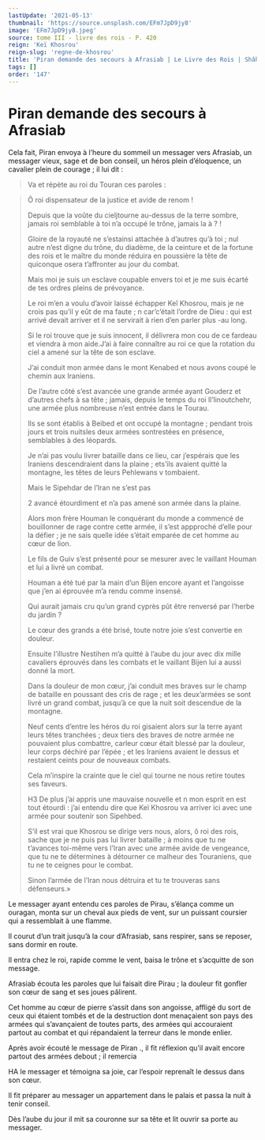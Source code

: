 ```yaml
---
lastUpdate: '2021-05-13'
thumbnail: 'https://source.unsplash.com/EFm7JpD9jy8'
image: 'EFm7JpD9jy8.jpeg'
source: tome III - livre des rois - P. 420
reign: 'Keï Khosrou'
reign-slug: 'regne-de-khosrou'
title: 'Piran demande des secours à Afrasiab | Le Livre des Rois | Shâhnâmeh'
tags: []
order: '147'
---
```


# Piran demande des secours à Afrasiab

Cela fait, Piran envoya à l’heure du sommeil un messager vers Afrasiab, un messager vieux, sage et de bon conseil, un héros plein d’éloquence, un cavalier plein de courage ; il lui dit :

> Va et répète au roi du Touran ces paroles :

> Ô roi dispensateur de la justice et avide de renom !
>
> Depuis que la voûte du cieljtourne au-dessus de la terre sombre, jamais roi semblable à toi n’a occupé le trône, jamais la à ? !
>
> Gloire de la royauté ne s’estainsi attachée à d’autres qu’à toi ; nul autre n’est digne du trône, du diadème, de la ceinture et de la fortune des rois et le maître du monde réduira en poussière la tête de quiconque osera t’affronter au jour du combat.
>
> Mais moi je suis un esclave coupable envers toi et je me suis écarté de tes ordres pleins de prévoyance.
>
> Le roi m’en a voulu d’avoir laissé échapper Keî Khosrou, mais je ne crois pas qu’il y eût de ma faute ; n car’c’était l’ordre de Dieu : qui est arrivé devait arriver et il ne servirait à rien d’en parler plus
> -au long.
>
> Si le roi trouve que je suis innocent, il délivrera mon cou de ce fardeau et viendra à mon aide.J’ai à faire connaître au roi ce que la rotation du ciel a amené sur la tête de son esclave.
>
> J’ai conduit mon armée dans le mont Kenabed et nous avons coupé le chemin aux Iraniens.
>
> De l’autre côté s’est avancée une grande armée ayant Gouderz et d’autres chefs à sa tête ; jamais, depuis le temps du roi ll’linoutchehr, une armée plus nombreuse n’est entrée dans le Tourau.
>
> Ils se sont établis à Beibed et ont occupé la montagne ; pendant trois jours et trois nuitsles deux armées sontrestées en présence, semblables à des léopards.
>
> Je n’ai pas voulu livrer bataille dans ce lieu, car j’espérais que les Iraniens descendraient dans la plaine ; ets’ils avaient quitté la montagne, les têtes de leurs Pehlewans v tombaient.
>
> Mais le Sipehdar de l’Iran ne s’est pas
>
> 2 avancé étourdiment et n’a pas amené son armée dans la plaine.
>
> Alors mon frère Houman le conquérant du monde a commencé de bouillonner de rage contre cette armée, il s’est appproché d’elle pour la défier ; je ne sais quelle idée s’était emparée de cet homme au cœur de lion.
>
> Le fils de Guiv s’est présenté pour se mesurer avec le vaillant Houman et lui a livré un combat.
>
> Houman a été tué par la main d’un Bijen encore ayant et l’angoisse que j’en ai éprouvée m’a rendu comme insensé.
>
> Qui aurait jamais cru qu’un grand cyprès pût être renversé par l’herbe du jardin ?
>
> Le cœur des grands a été brisé, toute notre joie s’est convertie en douleur.
>
> Ensuite l’illustre Nestihen m’a quitté à l’aube du jour avec dix mille cavaliers éprouvés dans les combats et le vaillant Bijen lui a aussi donné la mort.
>
> Dans la douleur de mon cœur, j’ai conduit mes braves sur le champ de bataille en poussant des cris de rage ; et les deux’armées se sont livré un grand combat, jusqu’à ce que la nuit soit descendue de la montagne.
>
> Neuf cents d’entre les héros du roi gisaient alors sur la terre ayant leurs têtes tranchées ; deux tiers des braves de notre armée ne pouvaient plus combattre, carleur cœur était blessé par la douleur, leur corps déchiré par l’épée ; et les Iraniens avaient le dessus et restaient ceints pour de nouveaux combats.
>
> Cela m’inspire la crainte que le ciel qui tourne ne nous retire toutes ses faveurs.
>
>
>
> H3 De plus j’ai appris une mauvaise nouvelle et n mon esprit en est tout étourdi : j’ai entendu dire que Keï Khosrou va arriver ici avec une armée pour soutenir son Sipehbed.
>
> S’il est vrai que Khosrou se dirige vers nous, alors, ô roi des rois, sache que je ne puis pas lui livrer bataille ; à moins que tu ne t’avances toi-même vers l’Iran avec une armée avide de vengeance, que tu ne te détermines à détourner ce malheur des Touraniens, que tu ne te ceignes pour le combat.
>
> Sinon l’armée de l’Iran nous détruira et tu te trouveras sans défenseurs.»

Le messager ayant entendu ces paroles de Pirau, s’élança comme un ouragan, monta sur un cheval aux pieds de vent, sur un puissant coursier qui a ressemblait à une flamme.

Il courut d’un trait jusqu’à la cour d’Afrasiab, sans respirer, sans se reposer, sans dormir en route.

Il entra chez le roi, rapide comme le vent, baisa le trône et s’acquitte de son message.

Afrasiab écouta les paroles que lui faisait dire Pirau ; la douleur fit gonfler son cœur de sang et ses joues pâlirent.

Cet homme au cœur de pierre s’assit dans son angoisse, affligé du sort de ceux qui étaient tombés et de la destruction dont menaçaient son pays des armées qui s’avançaient de toutes parts, des armées qui accouraient partout au combat et qui répandaient la terreur dans le monde enlier.

Après avoir écouté le message de Piran ., il fit réflexion qu’il avait encore partout des armées debout ; il remercia

HA le messager et témoigna sa joie, car l’espoir reprenaît le dessus dans son cœur.

Il fit préparer au messager un appartement dans le palais et passa la nuit à tenir conseil.

Dès l’aube du jour il mit sa couronne sur sa tête et lit ouvrir sa porte au messager.
